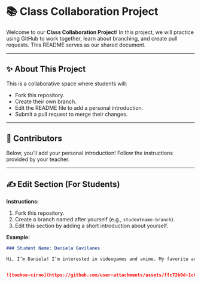 # 📚 Class Collaboration Project

Welcome to our **Class Collaboration Project**! In this project, we will practice using GitHub to work together, learn about branching, and create pull requests. This README serves as our shared document.

---

## ✨ About This Project

This is a collaborative space where students will:
- Fork this repository.
- Create their own branch.
- Edit the README file to add a personal introduction.
- Submit a pull request to merge their changes.

---

## 👥 Contributors

Below, you’ll add your personal introduction! Follow the instructions provided by your teacher.

---

## ✍️ Edit Section (For Students)

**Instructions:**
1. Fork this repository.
2. Create a branch named after yourself (e.g., `studentname-branch`).
3. Edit this section by adding a short introduction about yourself.

**Example:**
```markdown
### Student Name: Daniela Gavilanes

Hi, I’m Daniela! I’m interested in videogames and anime. My favorite anime is Elfen Lied. My favorite color is blue. I like cats. I'm also interested in criminalist, I really like those things like criminal cases. I also like a little bit of literature, I enjoy reading poetry and comics or mangas 😼


![touhou-cirno](https://github.com/user-attachments/assets/ffc72b0d-1c0e-46d6-b35c-a1c5985eccae)
